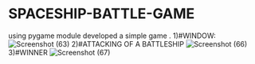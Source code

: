 # SPACESHIP-BATTLE-GAME
using pygame module developed a simple game .
1)#WINDOW:
![Screenshot (63)](https://user-images.githubusercontent.com/91774301/168487877-aa744976-708d-4cc6-a7cc-365c73b63e56.png)
2)#ATTACKING OF A BATTLESHIP
![Screenshot (66)](https://user-images.githubusercontent.com/91774301/168487892-846db83d-b091-4374-8189-e95c0f0f5587.png)
3)#WINNER
![Screenshot (67)](https://user-images.githubusercontent.com/91774301/168487911-8885fb88-d1d3-48c3-957c-3391f2d0dad5.png)
